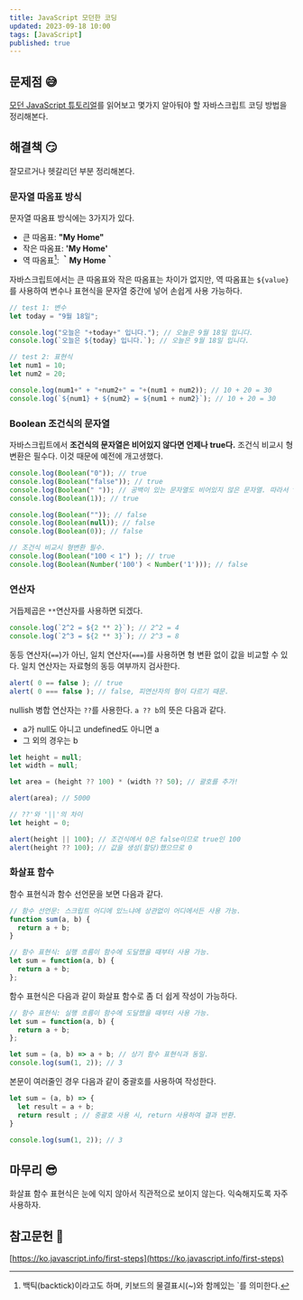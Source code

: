```yaml
---
title: JavaScript 모던한 코딩
updated: 2023-09-18 10:00
tags: [JavaScript]
published: true
---
```


## 문제점 &#128517;
[모던 JavaScript 튜토리얼](https://ko.javascript.info/)를 읽어보고 몇가지 알아둬야 할 자바스크립트 코딩 방법을 정리해본다.



## 해결책 &#128527;
잘모르거나 헷갈리던 부분 정리해본다.

### 문자열 따옴표 방식
문자열 따옴표 방식에는 3가지가 있다.
- 큰 따옴표: **"My Home"**
- 작은 따옴표: **'My Home'** 
- 역 따옴표[^1]: **｀My Home｀**

자바스크립트에서는 큰 따옴표와 작은 따옴표는 차이가 없지만, 역 따옴표는 `${value}`를 사용하여 변수나 표현식을 문자열 중간에 넣어 손쉽게 사용 가능하다.
```javascript
// test 1: 변수
let today = "9월 18일";

console.log("오늘은 "+today+" 입니다."); // 오늘은 9월 18일 입니다.
console.log(`오늘은 ${today} 입니다.`); // 오늘은 9월 18일 입니다.

// test 2: 표현식
let num1 = 10;
let num2 = 20;

console.log(num1+" + "+num2+" = "+(num1 + num2)); // 10 + 20 = 30
console.log(`${num1} + ${num2} = ${num1 + num2}`); // 10 + 20 = 30
```

### Boolean 조건식의 문자열
자바스크립트에서 **조건식의 문자열은 비어있지 않다면 언제나 true다.** 조건식 비교시 형변환은 필수다. 이것 때문에 예전에 개고생했다.
```javascript
console.log(Boolean("0")); // true
console.log(Boolean("false")); // true
console.log(Boolean(" ")); // 공백이 있는 문자열도 비어있지 않은 문자열. 따라서 true
console.log(Boolean(1)); // true

console.log(Boolean("")); // false
console.log(Boolean(null)); // false
console.log(Boolean(0)); // false

// 조건식 비교시 형변환 필수.
console.log(Boolean("100 < 1") ); // true
console.log(Boolean(Number('100') < Number('1'))); // false
```

### 연산자
거듭제곱은 `**`연산자를 사용하면 되겠다.
```javascript
console.log(`2^2 = ${2 ** 2}`); // 2^2 = 4
console.log(`2^3 = ${2 ** 3}`); // 2^3 = 8
```

동등 연산자(`==`)가 아닌, 일치 연산자(`===`)를 사용하면 형 변환 없이 값을 비교할 수 있다. 일치 연산자는 자료형의 동등 여부까지 검사한다.
```javascript
alert( 0 == false ); // true
alert( 0 === false ); // false, 피연산자의 형이 다르기 때문.
```

nullish 병합 연산자는 `??`를 사용한다. `a ?? b`의 뜻은 다음과 같다.
- a가 null도 아니고 undefined도 아니면 a
- 그 외의 경우는 b

```javascript
let height = null;
let width = null;

let area = (height ?? 100) * (width ?? 50); // 괄호를 추가!

alert(area); // 5000

// ??'와 '||'의 차이
let height = 0;

alert(height || 100); // 조건식에서 0은 false이므로 true인 100
alert(height ?? 100); // 값을 생성(할당)했으므로 0
```

### 화살표 함수
함수 표현식과 함수 선언문을 보면 다음과 같다.
```javascript
// 함수 선언문: 스크립트 어디에 있느냐에 상관없이 어디에서든 사용 가능.
function sum(a, b) {
  return a + b;
}

// 함수 표현식: 실행 흐름이 함수에 도달했을 때부터 사용 가능.
let sum = function(a, b) {
  return a + b;
};
```
함수 표현식은 다음과 같이 화살표 함수로 좀 더 쉽게 작성이 가능하다.
```javascript
// 함수 표현식: 실행 흐름이 함수에 도달했을 때부터 사용 가능.
let sum = function(a, b) {
  return a + b;
};

let sum = (a, b) => a + b; // 상기 함수 표현식과 동일.
console.log(sum(1, 2)); // 3
```
본문이 여러줄인 경우 다음과 같이 중괄호를 사용하여 작성한다.
```javascript
let sum = (a, b) => {
  let result = a + b;
  return result ; // 중괄호 사용 시, return 사용하여 결과 반환.
}

console.log(sum(1, 2)); // 3
```


## 마무리 &#128526;
화살표 함수 표현식은 눈에 익지 않아서 직관적으로 보이지 않는다. 익숙해지도록 자주 사용하자.



## 참고문헌 &#128221;
[https://ko.javascript.info/first-steps](https://ko.javascript.info/first-steps)



[^1]: 백틱(backtick)이라고도 하며, 키보드의 물결표시(~)와 함께있는 `를 의미한다.

